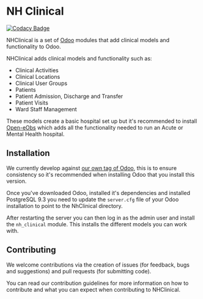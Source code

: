 # NH Clinical
[![Codacy Badge](https://api.codacy.com/project/badge/Grade/40c8b82dfcc74bba88c4e02770323039)](https://www.codacy.com/app/BJSS/nhclinical?utm_source=github.com&amp;utm_medium=referral&amp;utm_content=NeovaHealth/nhclinical&amp;utm_campaign=Badge_Grade)

NHClinical is a set of [Odoo](https://www.odoo.com/) modules that add clinical models 
and functionality to Odoo.

NHClinical adds clinical models and functionality such as:
- Clinical Activities
- Clinical Locations
- Clinical User Groups
- Patients
- Patient Admission, Discharge and Transfer
- Patient Visits
- Ward Staff Management

These models create a basic hospital set up but it's recommended to install
[Open-eObs](https://github.com/NeovaHealth/openeobs) which adds all the functionality
needed to run an Acute or Mental Health hospital.

## Installation
We currently develop against [our own tag of Odoo](https://github.com/bjss/odoo/tree/liveobs_1.11.1), 
this is to ensure consistency so it's recommended when installing Odoo that you 
install this version.

Once you've downloaded Odoo, installed it's dependencies and installed PostgreSQL 9.3
you need to update the `server.cfg` file of your Odoo installation to point to 
the NhClinical directory.

After restarting the server you can then log in as the admin user and install the
`nh_clinical` module. This installs the different models you can work with.

## Contributing
We welcome contributions via the creation of issues (for feedback, bugs and suggestions)
and pull requests (for submitting code). 

You can read our contribution guidelines for more information on how to contribute
and what you can expect when contributing to NHClinical.

